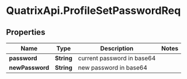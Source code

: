 # QuatrixApi.ProfileSetPasswordReq

## Properties
Name | Type | Description | Notes
------------ | ------------- | ------------- | -------------
**password** | **String** | current password in base64 | 
**newPassword** | **String** | new password in base64 | 


